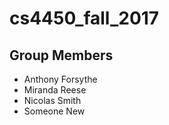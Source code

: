 # cs4450_fall_2017


## Group Members
- Anthony Forsythe
- Miranda Reese
- Nicolas Smith
- Someone New
